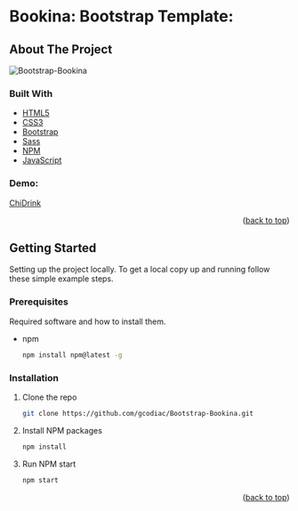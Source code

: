 # Bookina: Bootstrap Template:

<div id="top"></div>

<!-- ABOUT THE PROJECT -->

## About The Project

![Bootstrap-Bookina](https://user-images.githubusercontent.com/42435299/161439443-385fe3fc-3b9e-4dbd-a38d-30f144939923.png)

### Built With

- [HTML5](https://google.com/)
- [CSS3](https://google.com/)
- [Bootstrap](https://getbootstrap.com/)
- [Sass](https://sass-lang.com/)
- [NPM](https://npm.com/)
- [JavaScript](https://google.com/)

### Demo:

[ChiDrink](https://gcodiac.github.io/Bootstrap-Bookina/)

<p align="right">(<a href="#top">back to top</a>)</p>

<!-- GETTING STARTED -->

## Getting Started

Setting up the project locally.
To get a local copy up and running follow these simple example steps.

### Prerequisites

Required software and how to install them.

- npm
  ```sh
  npm install npm@latest -g
  ```

### Installation

1. Clone the repo
   ```sh
   git clone https://github.com/gcodiac/Bootstrap-Bookina.git
   ```
2. Install NPM packages
   ```sh
   npm install
   ```
3. Run NPM start
   ```sh
   npm start
   ```

<p align="right">(<a href="#top">back to top</a>)</p>
